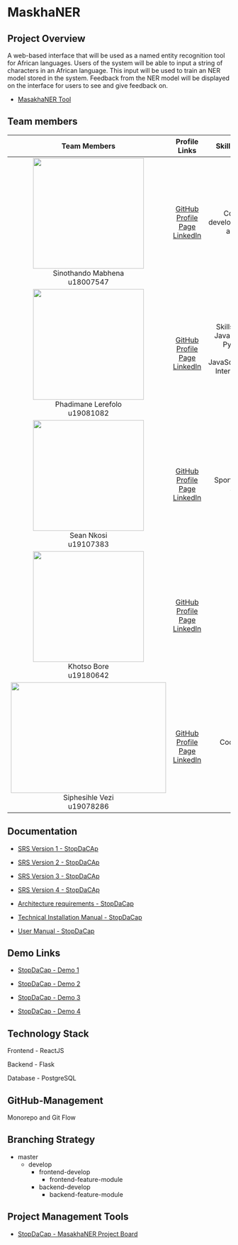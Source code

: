 # MaskhaNER

## Project Overview

A web-based interface that will be used as a named entity recognition tool for African languages. Users of the system will be able to input a string of characters in an African language. This input will be used to train an NER model stored in the system. Feedback from the NER model will be displayed on the interface for users to see and give feedback on.

- [MasakhaNER Tool](https://masakha-ner-fy8z8.ondigitalocean.app/)

## Team members

|                                                                                  **Team Members**                                                                                  |                                                                                      **Profile Links**                                                                                      |                                           **Skills & Interests**                                           |
| :--------------------------------------------------------------------------------------------------------------------------------------------------------------------------------: | :-----------------------------------------------------------------------------------------------------------------------------------------------------------------------------------------: | :--------------------------------------------------------------------------------------------------------: |
|                         <img src="https://avatars.githubusercontent.com/u/53974039?v=4" width="250" height="250"> <br/> Sinothando Mabhena <br/> u18007547                         | [GitHub](https://github.com/sinothandomabhena) <br/> [Profile Page](https://sinothandomabhena.github.io/) <br/> [LinkedIn](https://www.linkedin.com/in/sinothando-mabhena-2ab5301a9/) <br/> |                                Coding, web development, football and design                                |
|                         <img src="https://avatars.githubusercontent.com/u/82508284?v=4" width="250" height="250"> <br/> Phadimane Lerefolo <br/> u19081082                         |                       [GitHub](https://github.com/u19081082) <br/> [Profile Page]() <br/> [LinkedIn](https://www.linkedin.com/in/phadimane-lerefolo-9388ab1a9/) <br/>                       | Skills: Java, C++, Javascript, HTML, Python, PHP, NodeJS, JavaScript,CSS,React Interests: AI, Data Science |
| <img src= "https://avatars.githubusercontent.com/u/73448777?s=400&u=73eedb33e1de74cf7d3912db93c0c909907a3257&v=4" width="250" height="250"> <br/> Sean Nkosi <br/> u19107383 <br/> |           [GitHub](https://github.com/siphoxnkosi) <br/> [Profile Page](https://siphoxnkosi.github.io/) <br/> [LinkedIn](https://www.linkedin.com/in/sean-nkosi-47b7901ba/) <br/>           |                                        Sports, Eating and Sleeping                                         |
|                            <img src="https://avatars.githubusercontent.com/u/82458587?v=4" width="250" height="250"> <br/> Khotso Bore <br/> u19180642                             |                         [GitHub](https://github.com/Khotso-Bore) <br/> [Profile Page]() <br/> [LinkedIn](https://www.linkedin.com/in/khotso-bore-42487620b/) <br/>                          |                                           Anime<br/> Coding<br/>                                           |
|                           <img src="https://avatars.githubusercontent.com/u/73443014?v=4" width="350" height="250"> <br/> Siphesihle Vezi<br/> u19078286                           |                       [GitHub](https://github.com/Siphesihle05) <br/> [Profile Page]() <br/> [LinkedIn](https://www.linkedin.com/in/siphesihle-vezi-471103210/) <br/>                       |                                           Coding, Music, Fiction                                           |

## Documentation

- [SRS Version 1 - StopDaCAp](https://drive.google.com/file/d/1vwcg0cf0iLb66tughppIMyYJJXOPRCmQ/view?usp=sharing)

- [SRS Version 2 - StopDaCAp](https://drive.google.com/file/d/1W7VcD3aDbkesO6wtPLqwU1DE3OHYBJ_k/view?usp=sharing)

- [SRS Version 3 - StopDaCAp](https://drive.google.com/file/d/1JLw7MORwYhoe5lMGbnOFxqr0KYe9BfV_/view?usp=sharing)

- [SRS Version 4 - StopDaCAp]()

- [Architecture requirements - StopDaCap](https://docs.google.com/document/d/18KUGhHu3Fjvr40h5DXKYnaO1FYh1Oi7Qg8m_osAix9U/edit?usp=sharing)

- [Technical Installation Manual - StopDaCap](https://drive.google.com/file/d/1xQI4BjQdxNMlf6syLtF-Q-VNQLVb4R3T/view?usp=sharing)

- [User Manual - StopDaCap](https://drive.google.com/file/d/1zI5Yt23uLYUkyZP_T0ENNjntovhv2zST/view?usp=sharing)

## Demo Links

- [StopDaCap - Demo 1](https://drive.google.com/file/d/1nY6zOI-pzEs0-Fn2sCIAineUekJEAGyV/view?usp=sharing)

- [StopDaCap - Demo 2](https://drive.google.com/file/d/1J1Yli8HXnUWk-BW7b4rEUhJUtx-BiG0e/view?usp=sharing)

- [StopDaCap - Demo 3](https://drive.google.com/file/d/1zhGoAeSDADg1Wf-EFukZqfNyTrqiF_UP/view?usp=sharing)

- [StopDaCap - Demo 4]()

## Technology Stack

<p>Frontend - ReactJS</p>
<p>Backend - Flask</p>
<p>Database - PostgreSQL</p>

## GitHub-Management

<p>Monorepo and Git Flow</p>

## Branching Strategy

- master
  - develop
    - frontend-develop
      - frontend-feature-module
    - backend-develop
      - backend-feature-module

## Project Management Tools

- [StopDaCap - MasakhaNER Project Board](https://github.com/COS301-SE-2021/MasakhaNER/projects/1)
